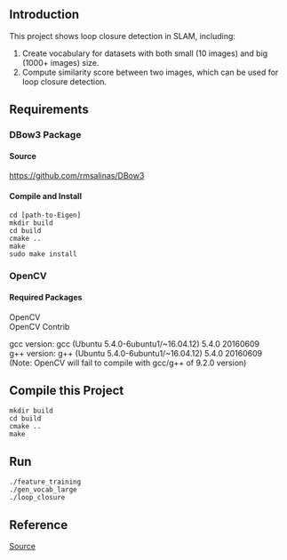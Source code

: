## Introduction
This project shows loop closure detection in SLAM, including:  
1. Create vocabulary for datasets with both small (10 images) and big (1000+ images) size.
2. Compute similarity score between two images, which can be used for loop closure detection.

## Requirements

### DBow3 Package
#### Source
https://github.com/rmsalinas/DBow3

#### Compile and Install
```
cd [path-to-Eigen]
mkdir build
cd build
cmake ..
make 
sudo make install 
```

### OpenCV
#### Required Packages
OpenCV  
OpenCV Contrib

gcc version: gcc (Ubuntu 5.4.0-6ubuntu1/~16.04.12) 5.4.0 20160609   
g++ version: g++ (Ubuntu 5.4.0-6ubuntu1/~16.04.12) 5.4.0 20160609  
(Note: OpenCV will fail to compile with gcc/g++ of 9.2.0 version)

## Compile this Project
```
mkdir build
cd build
cmake ..
make 
```

## Run
```
./feature_training  
./gen_vocab_large  
./loop_closure  
```


## Reference
[Source](https://github.com/HugoNip/slambook2/tree/master/ch11)
